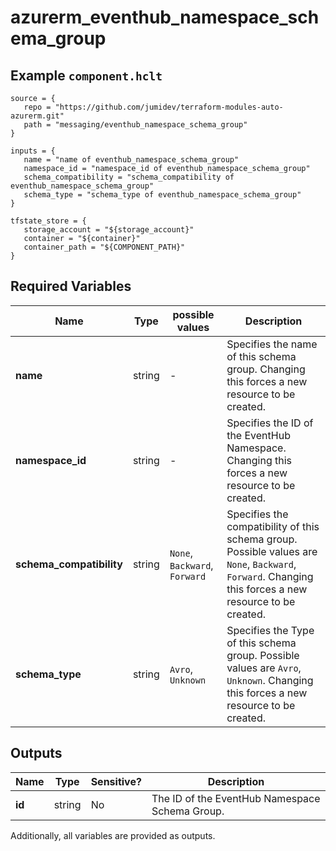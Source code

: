 # azurerm_eventhub_namespace_schema_group



## Example `component.hclt`

```hcl
source = {
   repo = "https://github.com/jumidev/terraform-modules-auto-azurerm.git" 
   path = "messaging/eventhub_namespace_schema_group" 
}

inputs = {
   name = "name of eventhub_namespace_schema_group" 
   namespace_id = "namespace_id of eventhub_namespace_schema_group" 
   schema_compatibility = "schema_compatibility of eventhub_namespace_schema_group" 
   schema_type = "schema_type of eventhub_namespace_schema_group" 
}

tfstate_store = {
   storage_account = "${storage_account}" 
   container = "${container}" 
   container_path = "${COMPONENT_PATH}" 
}

```

## Required Variables

| Name | Type |  possible values |  Description |
| ---- | --------- |  ----------- | ----------- |
| **name** | string |  -  |  Specifies the name of this schema group. Changing this forces a new resource to be created. | 
| **namespace_id** | string |  -  |  Specifies the ID of the EventHub Namespace. Changing this forces a new resource to be created. | 
| **schema_compatibility** | string |  `None`, `Backward`, `Forward`  |  Specifies the compatibility of this schema group. Possible values are `None`, `Backward`, `Forward`. Changing this forces a new resource to be created. | 
| **schema_type** | string |  `Avro`, `Unknown`  |  Specifies the Type of this schema group. Possible values are `Avro`, `Unknown`. Changing this forces a new resource to be created. | 



## Outputs

| Name | Type | Sensitive? | Description |
| ---- | ---- | --------- | --------- |
| **id** | string | No  | The ID of the EventHub Namespace Schema Group. | 

Additionally, all variables are provided as outputs.
